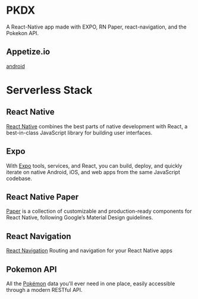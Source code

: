 # PKDX

A React-Native app made with EXPO, RN Paper, react-navigation, and the Pokekon API.

## Appetize.io

[android](https://appetize.io/app/70b53366rxqhpq1xwgznb10ue4)


# Serverless Stack

## React Native

[React Native](https://appetize.io/app/zx8wahq08g7155p0v6q6cuag8g) combines the best parts of native development with React, a best-in-class JavaScript library for building user interfaces.

## Expo

With [Expo](https://expo.io/) tools, services, and React, you can build, deploy, and quickly iterate on native Android, iOS, and web apps from the same JavaScript codebase.

## React Native Paper

[Paper](https://callstack.github.io/react-native-paper/) is a collection of customizable and production-ready components for React Native, following Google’s Material Design guidelines.

## React Navigation

[React Navigation](https://reactnavigation.org/) Routing and navigation for your React Native apps

## Pokemon API

All the [Pokémon](https://pokeapi.co/) data you'll ever need in one place, easily accessible through a modern RESTful API.
